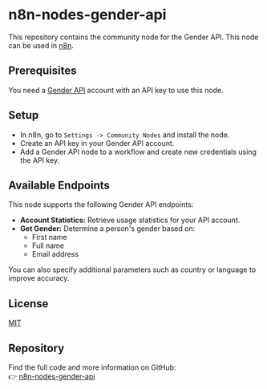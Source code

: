 # n8n-nodes-gender-api

This repository contains the community node for the Gender API. This node can be used in [n8n](https://n8n.io).

## Prerequisites

You need a [Gender API](https://gender-api.com) account with an API key to use this node.

## Setup

* In n8n, go to `Settings -> Community Nodes` and install the node.
* Create an API key in your Gender API account.
* Add a Gender API node to a workflow and create new credentials using the API key.

## Available Endpoints

This node supports the following Gender API endpoints:

- **Account Statistics:** Retrieve usage statistics for your API account.
- **Get Gender:** Determine a person's gender based on:
  - First name
  - Full name
  - Email address

You can also specify additional parameters such as country or language to improve accuracy.

## License

[MIT](https://github.com/rhobales/n8n-nodes-gender-api/blob/master/LICENSE.md)

## Repository

Find the full code and more information on GitHub:  
👉 [n8n-nodes-gender-api](https://github.com/rhobales/n8n-nodes-gender-api)
